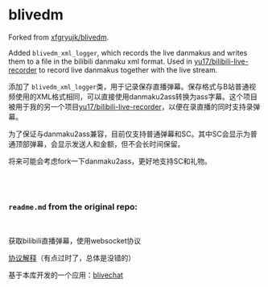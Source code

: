 # blivedm

Forked from [xfgryujk/blivedm](https://github.com/xfgryujk/blivedm).

Added `blivedm_xml_logger`, which records the live danmakus and writes them to a file in the bilibili danmaku xml format. Used in [yu17/bilibili-live-recorder](https://github.com/yu17/bilibili-live-recorder) to record live danmakus together with the live stream.

添加了 `blivedm_xml_logger`类，用于记录保存直播弹幕。保存格式与B站普通视频使用的XML格式相同，可以直接使用danmaku2ass转换为ass字幕。这个项目被用于我的另一个项目[yu17/bilibili-live-recorder](https://github.com/yu17/bilibili-live-recorder)，以便在录直播的同时支持录弹幕。

为了保证与danmaku2ass兼容，目前仅支持普通弹幕和SC。其中SC会显示为普通顶部弹幕，会显示发送人和金额，但不会长时间保留。

将来可能会考虑fork一下danmaku2ass，更好地支持SC和礼物。

<br>

<br>

### `readme.md` from the original repo:

<br>

获取bilibili直播弹幕，使用websocket协议

[协议解释](https://blog.csdn.net/xfgryujk/article/details/80306776)（有点过时了，总体是没错的）

基于本库开发的一个应用：[blivechat](https://github.com/xfgryujk/blivechat)
